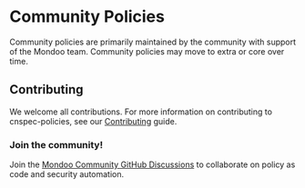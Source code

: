 # Community Policies

Community policies are primarily maintained by the community with support of the Mondoo team. Community policies may move to extra or core over time.

## Contributing

We welcome all contributions. For more information on contributing to cnspec-policies, see our [Contributing](https://github.com/mondoohq/.github/blob/master/CONTRIBUTING.md) guide. 

### Join the community!

Join the [Mondoo Community GitHub Discussions](https://github.com/orgs/mondoohq/discussions) to collaborate on policy as code and security automation.
